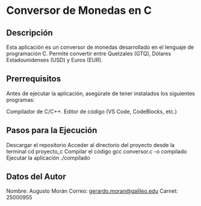 # Conversor de Monedas en C

## Descripción

Esta aplicación es un conversor de monedas desarrollado en el lenguaje de programación C. 
Permite convertir entre Quetzales (GTQ), Dólares Estadounidenses (USD) y Euros (EUR).

## Prerrequisitos

Antes de ejecutar la aplicación, asegúrate de tener instalados los siguientes programas:

Compilador de C/C++. 
Editor de código (VS Code, CodeBlocks, etc.)

## Pasos para la Ejecución

Descargar el repositorio
Acceder al directorio del proyecto desde la terminal
cd proyecto_c
Compilar el código
gcc conversor.c -o compilado
Ejecutar la aplicación
./compilado

## Datos del Autor

Nombre: Augusto Morán
Correo: gerardo.moran@galileo.edu
Carnet: 25000955
